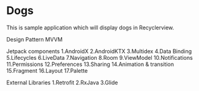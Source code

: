 # Dogs
This is sample application which will display dogs in Recyclerview.

Design Pattern
MVVM

Jetpack components
1.AndroidX 
2.AndroidKTX
3.Multidex
4.Data Binding
5.Lifecycles
6.LiveData
7.Navigation
8.Room
9.ViewModel
10.Notifications
11.Permissions
12.Preferences
13.Sharing
14.Animation & transition
15.Fragment
16.Layout
17.Palette

External Libraries
1.Retrofit
2.RxJava
3.Glide
